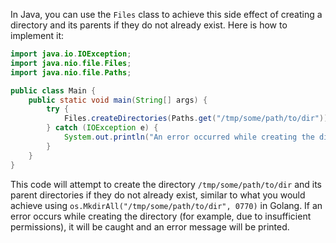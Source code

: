 In Java, you can use the `Files` class to achieve this side effect of creating a directory and its parents if they do not already exist. Here is how to implement it:

```java
import java.io.IOException;
import java.nio.file.Files;
import java.nio.file.Paths;

public class Main {
    public static void main(String[] args) {
        try {
            Files.createDirectories(Paths.get("/tmp/some/path/to/dir"));
        } catch (IOException e) {
            System.out.println("An error occurred while creating the directory: " + e.getMessage());
        }
    }
}
```

This code will attempt to create the directory `/tmp/some/path/to/dir` and its parent directories if they do not already exist, similar to what you would achieve using `os.MkdirAll("/tmp/some/path/to/dir", 0770)` in Golang. If an error occurs while creating the directory (for example, due to insufficient permissions), it will be caught and an error message will be printed.
